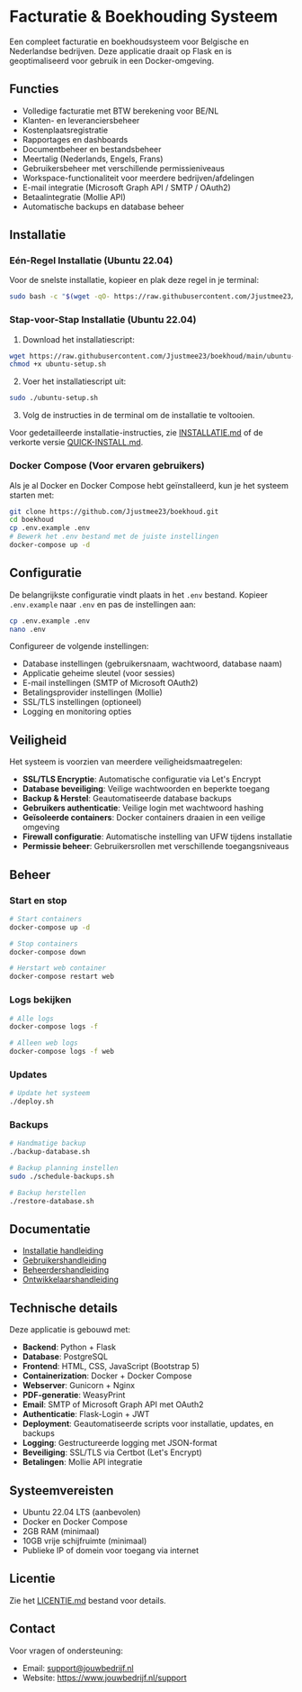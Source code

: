 # Facturatie & Boekhouding Systeem

Een compleet facturatie en boekhoudsysteem voor Belgische en Nederlandse bedrijven. Deze applicatie draait op Flask en is geoptimaliseerd voor gebruik in een Docker-omgeving.

## Functies

- Volledige facturatie met BTW berekening voor BE/NL
- Klanten- en leveranciersbeheer
- Kostenplaatsregistratie
- Rapportages en dashboards
- Documentbeheer en bestandsbeheer
- Meertalig (Nederlands, Engels, Frans)
- Gebruikersbeheer met verschillende permissieniveaus
- Workspace-functionaliteit voor meerdere bedrijven/afdelingen
- E-mail integratie (Microsoft Graph API / SMTP / OAuth2)
- Betaalintegratie (Mollie API)
- Automatische backups en database beheer

## Installatie

### Eén-Regel Installatie (Ubuntu 22.04)

Voor de snelste installatie, kopieer en plak deze regel in je terminal:

```bash
sudo bash -c "$(wget -qO- https://raw.githubusercontent.com/Jjustmee23/boekhoud/main/one-command-install.sh)"
```

### Stap-voor-Stap Installatie (Ubuntu 22.04)

1. Download het installatiescript:

```bash
wget https://raw.githubusercontent.com/Jjustmee23/boekhoud/main/ubuntu-setup.sh
chmod +x ubuntu-setup.sh
```

2. Voer het installatiescript uit:

```bash
sudo ./ubuntu-setup.sh
```

3. Volg de instructies in de terminal om de installatie te voltooien.

Voor gedetailleerde installatie-instructies, zie [INSTALLATIE.md](INSTALLATIE.md) of de verkorte versie [QUICK-INSTALL.md](QUICK-INSTALL.md).

### Docker Compose (Voor ervaren gebruikers)

Als je al Docker en Docker Compose hebt geïnstalleerd, kun je het systeem starten met:

```bash
git clone https://github.com/Jjustmee23/boekhoud.git
cd boekhoud
cp .env.example .env
# Bewerk het .env bestand met de juiste instellingen
docker-compose up -d
```

## Configuratie

De belangrijkste configuratie vindt plaats in het `.env` bestand. Kopieer `.env.example` naar `.env` en pas de instellingen aan:

```bash
cp .env.example .env
nano .env
```

Configureer de volgende instellingen:

- Database instellingen (gebruikersnaam, wachtwoord, database naam)
- Applicatie geheime sleutel (voor sessies)
- E-mail instellingen (SMTP of Microsoft OAuth2)
- Betalingsprovider instellingen (Mollie)
- SSL/TLS instellingen (optioneel)
- Logging en monitoring opties

## Veiligheid

Het systeem is voorzien van meerdere veiligheidsmaatregelen:

- **SSL/TLS Encryptie**: Automatische configuratie via Let's Encrypt
- **Database beveiliging**: Veilige wachtwoorden en beperkte toegang
- **Backup & Herstel**: Geautomatiseerde database backups
- **Gebruikers authenticatie**: Veilige login met wachtwoord hashing
- **Geïsoleerde containers**: Docker containers draaien in een veilige omgeving
- **Firewall configuratie**: Automatische instelling van UFW tijdens installatie
- **Permissie beheer**: Gebruikersrollen met verschillende toegangsniveaus

## Beheer

### Start en stop

```bash
# Start containers
docker-compose up -d

# Stop containers
docker-compose down

# Herstart web container
docker-compose restart web
```

### Logs bekijken

```bash
# Alle logs
docker-compose logs -f

# Alleen web logs
docker-compose logs -f web
```

### Updates

```bash
# Update het systeem
./deploy.sh
```

### Backups

```bash
# Handmatige backup
./backup-database.sh

# Backup planning instellen
sudo ./schedule-backups.sh

# Backup herstellen
./restore-database.sh
```

## Documentatie

- [Installatie handleiding](INSTALLATIE.md)
- [Gebruikershandleiding](docs/GEBRUIKERS.md)
- [Beheerdershandleiding](docs/BEHEERDERS.md)
- [Ontwikkelaarshandleiding](docs/ONTWIKKELAARS.md)

## Technische details

Deze applicatie is gebouwd met:

- **Backend**: Python + Flask
- **Database**: PostgreSQL
- **Frontend**: HTML, CSS, JavaScript (Bootstrap 5)
- **Containerization**: Docker + Docker Compose
- **Webserver**: Gunicorn + Nginx
- **PDF-generatie**: WeasyPrint
- **Email**: SMTP of Microsoft Graph API met OAuth2
- **Authenticatie**: Flask-Login + JWT
- **Deployment**: Geautomatiseerde scripts voor installatie, updates, en backups
- **Logging**: Gestructureerde logging met JSON-format
- **Beveiliging**: SSL/TLS via Certbot (Let's Encrypt)
- **Betalingen**: Mollie API integratie

## Systeemvereisten

- Ubuntu 22.04 LTS (aanbevolen)
- Docker en Docker Compose
- 2GB RAM (minimaal)
- 10GB vrije schijfruimte (minimaal)
- Publieke IP of domein voor toegang via internet

## Licentie

Zie het [LICENTIE.md](LICENTIE.md) bestand voor details.

## Contact

Voor vragen of ondersteuning:

- Email: support@jouwbedrijf.nl
- Website: https://www.jouwbedrijf.nl/support